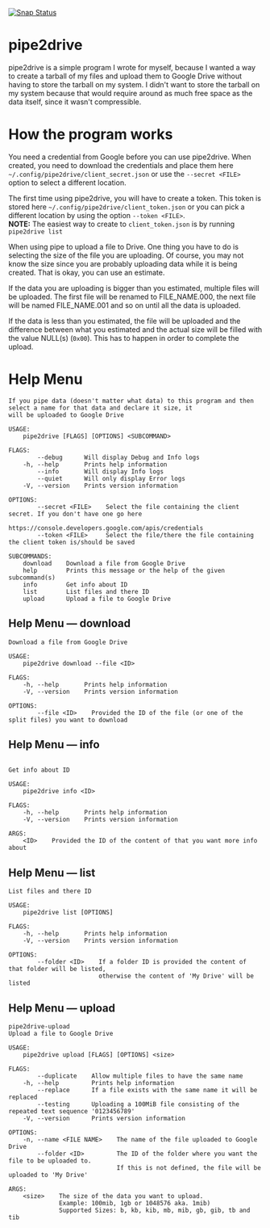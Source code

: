 [![Snap Status](https://build.snapcraft.io/badge/dvaerum/pipe2drive.svg)](https://build.snapcraft.io/user/dvaerum/pipe2drive)


# pipe2drive

pipe2drive is a simple program I wrote for myself, because I wanted a way to create a tarball of my files and upload them to Google Drive without having to store the tarball on my system. I didn't want to store the tarball on my system because that would require around as much free space as the data itself, since it wasn't compressible.


# How the program works

You need a credential from Google before you can use pipe2drive. When created, you need to download the credentials and place them here `~/.config/pipe2drive/client_secret.json` or use the `--secret <FILE>` option to select a different location.

The first time using pipe2drive, you will have to create a token. This token is stored here `~/.config/pipe2drive/client_token.json` or you can pick a different location by using the option `--token <FILE>`.  
**NOTE:** The easiest way to create to `client_token.json` is by running `pipe2drive list`

When using pipe to upload a file to Drive. One thing you have to do is selecting the size of the file you are uploading. Of course, you may not know the size since you are probably uploading data while it is being created. That is okay, you can use an estimate.

If the data you are uploading is bigger than you estimated, multiple files will be uploaded. The first file will be renamed to FILE_NAME.000, the next file will be named FILE_NAME.001 and so on until all the data is uploaded.

If the data is less than you estimated, the file will be uploaded and the difference between what you estimated and the actual size will be filled with the value NULL(s) (`0x00`). This has to happen in order to complete the upload.


# Help Menu

```
If you pipe data (doesn't matter what data) to this program and then select a name for that data and declare it size, it
will be uploaded to Google Drive

USAGE:
    pipe2drive [FLAGS] [OPTIONS] <SUBCOMMAND>

FLAGS:
        --debug      Will display Debug and Info logs
    -h, --help       Prints help information
        --info       Will display Info logs
        --quiet      Will only display Error logs
    -V, --version    Prints version information

OPTIONS:
        --secret <FILE>    Select the file containing the client secret. If you don't have one go here
                           https://console.developers.google.com/apis/credentials
        --token <FILE>     Select the file/there the file containing the client token is/should be saved

SUBCOMMANDS:
    download    Download a file from Google Drive
    help        Prints this message or the help of the given subcommand(s)
    info        Get info about ID
    list        List files and there ID
    upload      Upload a file to Google Drive

```


## Help Menu — download

```
Download a file from Google Drive

USAGE:
    pipe2drive download --file <ID>

FLAGS:
    -h, --help       Prints help information
    -V, --version    Prints version information

OPTIONS:
        --file <ID>    Provided the ID of the file (or one of the split files) you want to download

```


## Help Menu — info

```

Get info about ID

USAGE:
    pipe2drive info <ID>

FLAGS:
    -h, --help       Prints help information
    -V, --version    Prints version information

ARGS:
    <ID>    Provided the ID of the content of that you want more info about

```


## Help Menu — list

```
List files and there ID

USAGE:
    pipe2drive list [OPTIONS]

FLAGS:
    -h, --help       Prints help information
    -V, --version    Prints version information

OPTIONS:
        --folder <ID>    If a folder ID is provided the content of that folder will be listed,
                         otherwise the content of 'My Drive' will be listed

```


## Help Menu — upload

```
pipe2drive-upload
Upload a file to Google Drive

USAGE:
    pipe2drive upload [FLAGS] [OPTIONS] <size>

FLAGS:
        --duplicate    Allow multiple files to have the same name
    -h, --help         Prints help information
        --replace      If a file exists with the same name it will be replaced
        --testing      Uploading a 100MiB file consisting of the repeated text sequence '0123456789'
    -V, --version      Prints version information

OPTIONS:
    -n, --name <FILE NAME>    The name of the file uploaded to Google Drive
        --folder <ID>         The ID of the folder where you want the file to be uploaded to.
                              If this is not defined, the file will be uploaded to 'My Drive'

ARGS:
    <size>    The size of the data you want to upload.
              Example: 100mib, 1gb or 1048576 aka. 1mib)
              Supported Sizes: b, kb, kib, mb, mib, gb, gib, tb and tib
```
